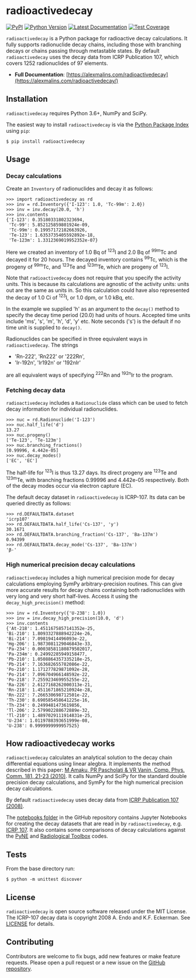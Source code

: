 ﻿# radioactivedecay

[![PyPI](https://img.shields.io/pypi/v/radioactivedecay)](https://pypi.org/project/radioactivedecay/)
[![Python Version](https://img.shields.io/pypi/pyversions/radioactivedecay)](https://pypi.org/project/radioactivedecay/)
[![Latest Documentation](https://img.shields.io/badge/docs-latest-brightgreen)](https://alexmalins.com/radioactivedecay/)
[![Test Coverage](https://codecov.io/gh/alexmalins/radioactivedecay/branch/master/graph/badge.svg)](https://codecov.io/gh/alexmalins/radioactivedecay)

``radioactivedecay`` is a Python package for radioactive decay calculations.
It fully supports radionuclide decay chains, including those with branching
decays or chains passing through metastable states. By default
``radioactivedecay`` uses the decay data from ICRP Publication 107, which
covers 1252 radionuclides of 97 elements.

- **Full Documentation**: 
[https://alexmalins.com/radioactivedecay](https://alexmalins.com/radioactivedecay/)


## Installation

``radioactivedecay`` requires Python 3.6+, NumPy and SciPy.

The easiest way to install ``radioactivedecay`` is via the
[Python Package Index](https://pypi.org/project/radioactivedecay/) using
``pip``:

```console
$ pip install radioactivedecay
```


## Usage

### Decay calculations
Create an ``Inventory`` of radionuclides and decay it as follows:

```pycon
>>> import radioactivedecay as rd
>>> inv = rd.Inventory({'I-123': 1.0, 'Tc-99m': 2.0})
>>> inv = inv.decay(20.0, 'h')
>>> inv.contents
{'I-123': 0.35180331802323694,
 'Tc-99': 5.852125859801924e-09,
 'Tc-99m': 0.19957172182663926,
 'Te-123': 1.6353735405592892e-18,
 'Te-123m': 1.3312369019952352e-07}
```

Here we created an inventory of 1.0 Bq of <sup>123</sup>I and 2.0 Bq of
<sup>99m</sup>Tc and decayed it for 20 hours. The decayed inventory contains
<sup>99</sup>Tc, which is the progeny of <sup>99m</sup>Tc, and 
<sup>123</sup>Te and <sup>123m</sup>Te, which are progeny of <sup>123</sup>I.

Note that ``radioactivedecay`` does not require that you specify the activity
units. This is because its calculations are agnostic of the activity units:
units out are the same as units in. So this calculation could have also
represented the decay of 1.0 Ci of <sup>123</sup>I, or 1.0 dpm, or 1.0 kBq,
etc.

In the example we supplied 'h' as an argument to the ``decay()`` method to
specify the decay time period (20.0) had units of hours. Accepted time units
include 'ms', 's', 'm', 'h', 'd', 'y' etc. Note seconds ('s') is the default if
no time unit is supplied to ``decay()``.

Radionuclides can be specified in three equivalent ways in
``radioactivedecay``. The strings

* 'Rn-222', 'Rn222' or '222Rn',
* 'Ir-192n', 'Ir192n' or '192nIr'

are all equivalent ways of specifying <sup>222</sup>Rn and <sup>192n</sup>Ir to
the program.


### Fetching decay data
``radioactivedecay`` includes a ``Radionuclide`` class which can be used to fetch
decay information for individual radionuclides.

```pycon
>>> nuc = rd.Radionuclide('I-123')
>>> nuc.half_life('d')
13.27
>>> nuc.progeny()
['Te-123', 'Te-123m']
>>> nuc.branching_fractions()
[0.99996, 4.442e-05]
>>> nuc.decay_modes()
['EC', 'EC']
```

The half-life for <sup>123</sup>I is thus 13.27 days. Its direct progeny
are <sup>123</sup>Te and <sup>123m</sup>Te, with branching fractions 0.99996
and 4.442e-05 respectively. Both of the decay modes occur via electron capture
(EC).

The default decay dataset in ``radioactivedecay``  is ICRP-107. Its data can be
queried directly as follows:

```pycon
>>> rd.DEFAULTDATA.dataset
'icrp107'
>>> rd.DEFAULTDATA.half_life('Cs-137', 'y')
30.1671
>>> rd.DEFAULTDATA.branching_fraction('Cs-137', 'Ba-137m')
0.94399
>>> rd.DEFAULTDATA.decay_mode('Cs-137', 'Ba-137m')
'β-'
```

### High numerical precision decay calculations

``radioactivedecay`` includes a high numerical precision mode for decay
calculations employing SymPy arbitrary-precision routines. This can give more
accurate results for decay chains containing both radionuclides with very long
and very short half-lives. Access it using the ``decay_high_precision()`` method:

```pycon
>>> inv = rd.Inventory({'U-238': 1.0})
>>> inv = inv.decay_high_precision(10.0, 'd')
>>> inv.contents
{'At-218': 1.4511675857141352e-25,
'Bi-210': 1.8093327888942224e-26,
'Bi-214': 7.09819414496093e-22,
'Hg-206': 1.9873081129046843e-33,
'Pa-234': 0.00038581180879502017,
'Pa-234m': 0.24992285949158477,
'Pb-210': 1.0508864357335218e-25,
'Pb-214': 7.163682655782086e-22,
'Po-210': 1.171277829871092e-28,
'Po-214': 7.096704966148592e-22,
'Po-218': 7.255923469955255e-22,
'Ra-226': 2.6127168262000313e-21,
'Rn-218': 1.4511671865210924e-28,
'Rn-222': 7.266530698712501e-22,
'Th-230': 8.690585458641225e-16,
'Th-234': 0.2499481473619856,
'Tl-206': 2.579902288672889e-32,
'Tl-210': 1.4897029111914831e-25,
'U-234': 1.0119788393651999e-08,
'U-238': 0.9999999999957525}
```

## How radioactivedecay works

``radioactivedecay`` calculates an analytical solution to the decay chain
differential equations using linear alegbra. It implements the
method described in this paper:
[M Amaku, PR Pascholati & VR Vanin, Comp. Phys. Comm. 181, 21-23
(2010)](https://doi.org/10.1016/j.cpc.2009.08.011). It calls NumPy and SciPy
for the standard double precision decay calculations, and SymPy for the high
numerical precision decay calculations.

By default ``radioactivedecay`` uses decay data from
[ICRP Publication 107
(2008)](https://journals.sagepub.com/doi/pdf/10.1177/ANIB_38_3).

The [notebooks
folder](https://github.com/alexmalins/radioactivedecay/tree/main/notebooks)
in the GitHub repository contains Jupyter Notebooks for creating the decay
datasets that are read in by ``radioactivedecay``, e.g.
[ICRP
107](https://github.com/alexmalins/radioactivedecay/tree/main/notebooks/icrp107_dataset/icrp107_dataset.ipynb).
It also contains some comparisons of decay calculations against the
[PyNE](https://github.com/alexmalins/radioactivedecay/tree/main/notebooks/comparisons/pyne/rd_pyne_truncated_compare.ipynb)
and
[Radiological
Toolbox](https://github.com/alexmalins/radioactivedecay/tree/main/notebooks/comparisons/radiological_toolbox/radiological_toolbox_compare.ipynb)
codes.


## Tests

From the base directory run:

```console
$ python -m unittest discover
```


## License

``radioactivedecay`` is open source software released under the MIT License. The
ICRP-107 decay data is copyright 2008 A. Endo and K.F. Eckerman. See
[LICENSE](https://github.com/alexmalins/radioactivedecay/blob/main/LICENSE) for
details. 


## Contributing

Contributors are welcome to fix bugs, add new features or make feature 
requests. Please open a pull request or a new issue on the
[GitHub repository](https://github.com/alexmalins/radioactivedecay).

